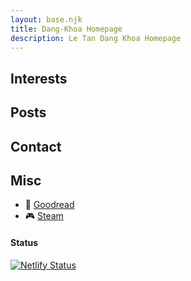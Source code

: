 ```yaml
---
layout: base.njk
title: Dang-Khoa Homepage
description: Le Tan Dang Khoa Homepage
---
```


## Interests

## Posts

## Contact

## Misc

- 📖 [Goodread](https://www.goodreads.com/user/show/23367014-dang-khoa-le-tan)
- 🎮 [Steam](https://steamcommunity.com/profiles/76561198324160552/)

#### Status

[![Netlify Status](https://api.netlify.com/api/v1/badges/d21a8e3b-2fea-4483-9340-c6af6107083c/deploy-status)](https://app.netlify.com/sites/venerable-piroshki-cc60e8/deploys)